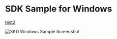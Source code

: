 SDK Sample for Windows
=======================





[test2](../README.md)



![SKD Windows Sample Screenshot](../windows_sample_figure1.jpg)
